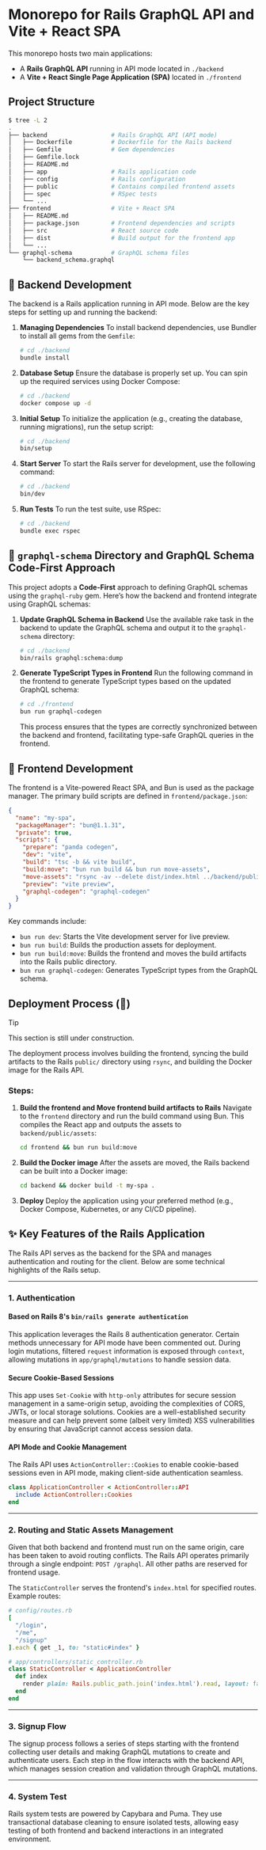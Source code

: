 # Monorepo for Rails GraphQL API and Vite + React SPA

This monorepo hosts two main applications:
- A **Rails GraphQL API** running in API mode located in `./backend`
- A **Vite + React Single Page Application (SPA)** located in `./frontend`

## Project Structure

```bash
$ tree -L 2
.
├── backend                  # Rails GraphQL API (API mode)
│   ├── Dockerfile           # Dockerfile for the Rails backend
│   ├── Gemfile              # Gem dependencies
│   ├── Gemfile.lock
│   ├── README.md
│   ├── app                  # Rails application code
│   ├── config               # Rails configuration
│   ├── public               # Contains compiled frontend assets
│   ├── spec                 # RSpec tests
│   └── ...
├── frontend                 # Vite + React SPA
│   ├── README.md
│   ├── package.json         # Frontend dependencies and scripts
│   ├── src                  # React source code
│   ├── dist                 # Build output for the frontend app
│   └── ...
└── graphql-schema           # GraphQL schema files
    └── backend_schema.graphql
```

## 💪 Backend Development

The backend is a Rails application running in API mode. Below are the key steps for setting up and running the backend:

1. **Managing Dependencies**
   To install backend dependencies, use Bundler to install all gems from the `Gemfile`:
   ```bash
   # cd ./backend
   bundle install
   ```

2. **Database Setup**
   Ensure the database is properly set up. You can spin up the required services using Docker Compose:
   ```bash
   # cd ./backend
   docker compose up -d
   ```

3. **Initial Setup**
   To initialize the application (e.g., creating the database, running migrations), run the setup script:
   ```bash
   # cd ./backend
   bin/setup
   ```

4. **Start Server**
   To start the Rails server for development, use the following command:
   ```bash
   # cd ./backend
   bin/dev
   ```

5. **Run Tests**
   To run the test suite, use RSpec:
   ```bash
   # cd ./backend
   bundle exec rspec
   ```

## 🧩 `graphql-schema` Directory and GraphQL Schema Code-First Approach

This project adopts a **Code-First** approach to defining GraphQL schemas using the `graphql-ruby` gem. Here’s how the backend and frontend integrate using GraphQL schemas:

1. **Update GraphQL Schema in Backend**
   Use the available rake task in the backend to update the GraphQL schema and output it to the `graphql-schema` directory:
   ```bash
   # cd ./backend
   bin/rails graphql:schema:dump
   ```

2. **Generate TypeScript Types in Frontend**
   Run the following command in the frontend to generate TypeScript types based on the updated GraphQL schema:
   ```bash
   # cd ./frontend
   bun run graphql-codegen
   ```

   This process ensures that the types are correctly synchronized between the backend and frontend, facilitating type-safe GraphQL queries in the frontend.

## 💪 Frontend Development

The frontend is a Vite-powered React SPA, and Bun is used as the package manager. The primary build scripts are defined in `frontend/package.json`:

```json
{
  "name": "my-spa",
  "packageManager": "bun@1.1.31",
  "private": true,
  "scripts": {
    "prepare": "panda codegen",
    "dev": "vite",
    "build": "tsc -b && vite build",
    "build:move": "bun run build && bun run move-assets",
    "move-assets": "rsync -av --delete dist/index.html ../backend/public/ && rsync -av --delete dist/assets/ ../backend/public/assets/ && touch ../backend/public/assets/.keep",
    "preview": "vite preview",
    "graphql-codegen": "graphql-codegen"
  }
}
```

Key commands include:
- `bun run dev`: Starts the Vite development server for live preview.
- `bun run build`: Builds the production assets for deployment.
- `bun run build:move`: Builds the frontend and moves the build artifacts into the Rails public directory.
- `bun run graphql-codegen`: Generates TypeScript types from the GraphQL schema.

## Deployment Process (🚧)

> [!TIP]
> This section is still under construction.

The deployment process involves building the frontend, syncing the build artifacts to the Rails `public/` directory using `rsync`, and building the Docker image for the Rails API.

### Steps:

1. **Build the frontend and Move frontend build artifacts to Rails**
   Navigate to the `frontend` directory and run the build command using Bun. This compiles the React app and outputs the assets to `backend/public/assets`:
   ```bash
   cd frontend && bun run build:move
   ```

2. **Build the Docker image**
   After the assets are moved, the Rails backend can be built into a Docker image:
   ```bash
   cd backend && docker build -t my-spa .
   ```

3. **Deploy**
   Deploy the application using your preferred method (e.g., Docker Compose, Kubernetes, or any CI/CD pipeline).

## ✨️ Key Features of the Rails Application

The Rails API serves as the backend for the SPA and manages authentication and routing for the client. Below are some technical highlights of the Rails setup.

---

### 1. Authentication

#### Based on Rails 8's `bin/rails generate authentication`
This application leverages the Rails 8 authentication generator. Certain methods unnecessary for API mode have been commented out. During login mutations, filtered `request` information is exposed through `context`, allowing mutations in `app/graphql/mutations` to handle session data.

#### Secure Cookie-Based Sessions
This app uses `Set-Cookie` with `http-only` attributes for secure session management in a same-origin setup, avoiding the complexities of CORS, JWTs, or local storage solutions. Cookies are a well-established security measure and can help prevent some (albeit very limited) XSS vulnerabilities by ensuring that JavaScript cannot access session data.

#### API Mode and Cookie Management
The Rails API uses `ActionController::Cookies` to enable cookie-based sessions even in API mode, making client-side authentication seamless.

```ruby
class ApplicationController < ActionController::API
  include ActionController::Cookies
end
```

---

### 2. Routing and Static Assets Management

Given that both backend and frontend must run on the same origin, care has been taken to avoid routing conflicts. The Rails API operates primarily through a single endpoint: `POST /graphql`. All other paths are reserved for frontend usage.

The `StaticController` serves the frontend's `index.html` for specified routes. Example routes:

```ruby
# config/routes.rb
[
  "/login",
  "/me",
  "/signup"
].each { get _1, to: "static#index" }
```

```ruby
# app/controllers/static_controller.rb
class StaticController < ApplicationController
  def index
    render plain: Rails.public_path.join('index.html').read, layout: false
  end
end
```

---

### 3. Signup Flow

The signup process follows a series of steps starting with the frontend collecting user details and making GraphQL mutations to create and authenticate users. Each step in the flow interacts with the backend API, which manages session creation and validation through GraphQL mutations.

---

### 4. System Test

Rails system tests are powered by Capybara and Puma. They use transactional database cleaning to ensure isolated tests, allowing easy testing of both frontend and backend interactions in an integrated environment.
